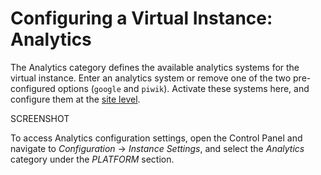 # Configuring a Virtual Instance: Analytics

The Analytics category defines the available analytics systems for the virtual instance. Enter an analytics system or remove one of the two pre-configured options (`google` and `piwik`). Activate these systems here, and configure them at the [site level](/docs/7-2/user/-/knowledge_base/u/advanced-site-settings#analytics). 

SCREENSHOT

To access Analytics configuration settings, open the Control Panel and navigate to *Configuration* &rarr; *Instance Settings*, and select the *Analytics* category under the *PLATFORM* section. 
